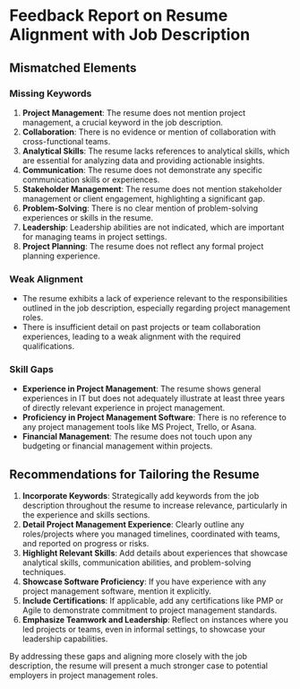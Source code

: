 # Feedback Report on Resume Alignment with Job Description

## Mismatched Elements

### Missing Keywords
1. **Project Management**: The resume does not mention project management, a crucial keyword in the job description.
2. **Collaboration**: There is no evidence or mention of collaboration with cross-functional teams.
3. **Analytical Skills**: The resume lacks references to analytical skills, which are essential for analyzing data and providing actionable insights.
4. **Communication**: The resume does not demonstrate any specific communication skills or experiences.
5. **Stakeholder Management**: The resume does not mention stakeholder management or client engagement, highlighting a significant gap.
6. **Problem-Solving**: There is no clear mention of problem-solving experiences or skills in the resume.
7. **Leadership**: Leadership abilities are not indicated, which are important for managing teams in project settings.
8. **Project Planning**: The resume does not reflect any formal project planning experience.

### Weak Alignment
- The resume exhibits a lack of experience relevant to the responsibilities outlined in the job description, especially regarding project management roles.
- There is insufficient detail on past projects or team collaboration experiences, leading to a weak alignment with the required qualifications.

### Skill Gaps
- **Experience in Project Management**: The resume shows general experiences in IT but does not adequately illustrate at least three years of directly relevant experience in project management.
- **Proficiency in Project Management Software**: There is no reference to any project management tools like MS Project, Trello, or Asana.
- **Financial Management**: The resume does not touch upon any budgeting or financial management within projects.

## Recommendations for Tailoring the Resume
1. **Incorporate Keywords**: Strategically add keywords from the job description throughout the resume to increase relevance, particularly in the experience and skills sections.
2. **Detail Project Management Experience**: Clearly outline any roles/projects where you managed timelines, coordinated with teams, and reported on progress or risks.
3. **Highlight Relevant Skills**: Add details about experiences that showcase analytical skills, communication abilities, and problem-solving techniques.
4. **Showcase Software Proficiency**: If you have experience with any project management software, mention it explicitly.
5. **Include Certifications**: If applicable, add any certifications like PMP or Agile to demonstrate commitment to project management standards.
6. **Emphasize Teamwork and Leadership**: Reflect on instances where you led projects or teams, even in informal settings, to showcase your leadership capabilities.

By addressing these gaps and aligning more closely with the job description, the resume will present a much stronger case to potential employers in project management roles.